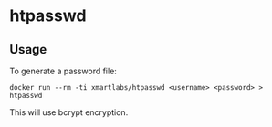 # htpasswd

## Usage

To generate a password file:

```shell
docker run --rm -ti xmartlabs/htpasswd <username> <password> > htpasswd
```

This will use bcrypt encryption.
